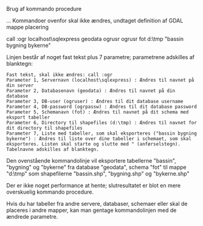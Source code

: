 Brug af kommando procedure


... Kommandoer ovenfor skal ikke ændres, undtaget definition af GDAL mappe placering

call :ogr localhost\sqlexpress geodata ogrusr ogrusr fot d:\tmp "bassin bygning bykerne"



Linjen består af noget fast tekst plus 7 parametre; parametrene adskilles af blanktegn:

    Fast tekst, skal ikke ændres: call :ogr
    Parameter 1, Servernavn (localhost\sqlexpress) : Ændres til navnet på din server
    Parameter 2, Databasenavn (geodata) : Ændres til navnet på din database
    Parameter 3, DB-user (ogruser) : Ændres til dit database username
    Parameter 4, DB-password (ogrpassw) : Ændres til dit database password
    Parameter 5, Schemanavn (fot) : Ændres til navnet på dit schema med eksport tabeller
    Parameter 6, Directory til shapefiles (d:\tmp) : Ændres til navnet for dit directory til shapefiles
    Parameter 7, Liste med tabeller, som skal eksporteres ("bassin bygning bykerne") : Ændres til liste over dine tabeller i schemaet, som skal eksporteres. Listen skal starte og slutte med " (anførselstegn). Tabelnavne adskilles af blanktegn.

Den ovenstående kommandolinje vil eksportere tabellerne "bassin", "bygning" og "bykerne" fra database "geodata", schema "fot" til mappe "d:\tmp" som shapefilerne "bassin.shp", "bygning.shp" og "bykerne.shp"

Der er ikke noget performance at hente; slutresultatet er blot en mere overskuelig kommando procedure.

Hvis du har tabeller fra andre servere, databaser, schemaer eller skal de placeres i andre mapper, kan man gentage kommandolinjen med de ændrede parametre.


